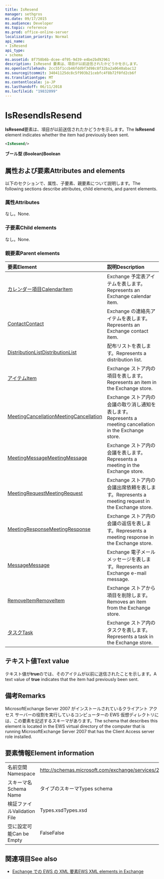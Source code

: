 ```yaml
---
title: IsResend
manager: sethgros
ms.date: 09/17/2015
ms.audience: Developer
ms.topic: reference
ms.prod: office-online-server
localization_priority: Normal
api_name:
- IsResend
api_type:
- schema
ms.assetid: 8f758b6b-dcee-4f95-9d39-e4be2bd92961
description: IsResend 要素は、項目が以前送信されたかどうかを示します。
ms.openlocfilehash: 2cc55f1ccb46fdd9f3d98c8f32ba2a0640abac12
ms.sourcegitcommit: 34041125dc8c5f993b21cebfc4f8b72f0fd2cb6f
ms.translationtype: MT
ms.contentlocale: ja-JP
ms.lasthandoff: 06/11/2018
ms.locfileid: "19832099"
---
```

# <a name="isresend"></a><span data-ttu-id="ef491-103">IsResend</span><span class="sxs-lookup"><span data-stu-id="ef491-103">IsResend</span></span>

<span data-ttu-id="ef491-104">**IsResend**要素は、項目が以前送信されたかどうかを示します。</span><span class="sxs-lookup"><span data-stu-id="ef491-104">The **IsResend** element indicates whether the item had previously been sent.</span></span> 
  
```xml
<IsResend/>
```

 <span data-ttu-id="ef491-105">**ブール型 (Boolean)**</span><span class="sxs-lookup"><span data-stu-id="ef491-105">**Boolean**</span></span>
## <a name="attributes-and-elements"></a><span data-ttu-id="ef491-106">属性および要素</span><span class="sxs-lookup"><span data-stu-id="ef491-106">Attributes and elements</span></span>

<span data-ttu-id="ef491-107">以下のセクションで、属性、子要素、親要素について説明します。</span><span class="sxs-lookup"><span data-stu-id="ef491-107">The following sections describe attributes, child elements, and parent elements.</span></span>
  
### <a name="attributes"></a><span data-ttu-id="ef491-108">属性</span><span class="sxs-lookup"><span data-stu-id="ef491-108">Attributes</span></span>

<span data-ttu-id="ef491-109">なし。</span><span class="sxs-lookup"><span data-stu-id="ef491-109">None.</span></span>
  
### <a name="child-elements"></a><span data-ttu-id="ef491-110">子要素</span><span class="sxs-lookup"><span data-stu-id="ef491-110">Child elements</span></span>

<span data-ttu-id="ef491-111">なし。</span><span class="sxs-lookup"><span data-stu-id="ef491-111">None.</span></span>
  
### <a name="parent-elements"></a><span data-ttu-id="ef491-112">親要素</span><span class="sxs-lookup"><span data-stu-id="ef491-112">Parent elements</span></span>

|<span data-ttu-id="ef491-113">**要素**</span><span class="sxs-lookup"><span data-stu-id="ef491-113">**Element**</span></span>|<span data-ttu-id="ef491-114">**説明**</span><span class="sxs-lookup"><span data-stu-id="ef491-114">**Description**</span></span>|
|:-----|:-----|
|[<span data-ttu-id="ef491-115">カレンダー項目</span><span class="sxs-lookup"><span data-stu-id="ef491-115">CalendarItem</span></span>](calendaritem.md) <br/> |<span data-ttu-id="ef491-116">Exchange 予定表アイテムを表します。</span><span class="sxs-lookup"><span data-stu-id="ef491-116">Represents an Exchange calendar item.</span></span>  <br/> |
|[<span data-ttu-id="ef491-117">Contact</span><span class="sxs-lookup"><span data-stu-id="ef491-117">Contact</span></span>](contact.md) <br/> |<span data-ttu-id="ef491-118">Exchange の連絡先アイテムを表します。</span><span class="sxs-lookup"><span data-stu-id="ef491-118">Represents an Exchange contact item.</span></span>  <br/> |
|[<span data-ttu-id="ef491-119">DistributionList</span><span class="sxs-lookup"><span data-stu-id="ef491-119">DistributionList</span></span>](distributionlist.md) <br/> |<span data-ttu-id="ef491-120">配布リストを表します。</span><span class="sxs-lookup"><span data-stu-id="ef491-120">Represents a distribution list.</span></span>  <br/> |
|[<span data-ttu-id="ef491-121">アイテム</span><span class="sxs-lookup"><span data-stu-id="ef491-121">Item</span></span>](item.md) <br/> |<span data-ttu-id="ef491-122">Exchange ストア内の項目を表します。</span><span class="sxs-lookup"><span data-stu-id="ef491-122">Represents an item in the Exchange store.</span></span>  <br/> |
|[<span data-ttu-id="ef491-123">MeetingCancellation</span><span class="sxs-lookup"><span data-stu-id="ef491-123">MeetingCancellation</span></span>](meetingcancellation.md) <br/> |<span data-ttu-id="ef491-124">Exchange ストア内の会議の取り消し通知を表します。</span><span class="sxs-lookup"><span data-stu-id="ef491-124">Represents a meeting cancellation in the Exchange store.</span></span>  <br/> |
|[<span data-ttu-id="ef491-125">MeetingMessage</span><span class="sxs-lookup"><span data-stu-id="ef491-125">MeetingMessage</span></span>](meetingmessage.md) <br/> |<span data-ttu-id="ef491-126">Exchange ストア内の会議を表します。</span><span class="sxs-lookup"><span data-stu-id="ef491-126">Represents a meeting in the Exchange store.</span></span>  <br/> |
|[<span data-ttu-id="ef491-127">MeetingRequest</span><span class="sxs-lookup"><span data-stu-id="ef491-127">MeetingRequest</span></span>](meetingrequest.md) <br/> |<span data-ttu-id="ef491-128">Exchange ストア内の会議出席依頼を表します。</span><span class="sxs-lookup"><span data-stu-id="ef491-128">Represents a meeting request in the Exchange store.</span></span>  <br/> |
|[<span data-ttu-id="ef491-129">MeetingResponse</span><span class="sxs-lookup"><span data-stu-id="ef491-129">MeetingResponse</span></span>](meetingresponse.md) <br/> |<span data-ttu-id="ef491-130">Exchange ストア内の会議の返信を表します。</span><span class="sxs-lookup"><span data-stu-id="ef491-130">Represents a meeting response in the Exchange store.</span></span>  <br/> |
|[<span data-ttu-id="ef491-131">Message</span><span class="sxs-lookup"><span data-stu-id="ef491-131">Message</span></span>](message-ex15websvcsotherref.md) <br/> |<span data-ttu-id="ef491-132">Exchange 電子メール メッセージを表します。</span><span class="sxs-lookup"><span data-stu-id="ef491-132">Represents an Exchange e-mail message.</span></span>  <br/> |
|[<span data-ttu-id="ef491-133">RemoveItem</span><span class="sxs-lookup"><span data-stu-id="ef491-133">RemoveItem</span></span>](removeitem.md) <br/> |<span data-ttu-id="ef491-134">Exchange ストアから項目を削除します。</span><span class="sxs-lookup"><span data-stu-id="ef491-134">Removes an item from the Exchange store.</span></span>  <br/> |
|[<span data-ttu-id="ef491-135">タスク</span><span class="sxs-lookup"><span data-stu-id="ef491-135">Task</span></span>](task.md) <br/> |<span data-ttu-id="ef491-136">Exchange ストア内のタスクを表します。</span><span class="sxs-lookup"><span data-stu-id="ef491-136">Represents a task in the Exchange store.</span></span>  <br/> |
   
## <a name="text-value"></a><span data-ttu-id="ef491-137">テキスト値</span><span class="sxs-lookup"><span data-stu-id="ef491-137">Text value</span></span>

<span data-ttu-id="ef491-138">テキスト値が**true**のでは、そのアイテムが以前に送信されたことを示します。</span><span class="sxs-lookup"><span data-stu-id="ef491-138">A text value of **true** indicates that the item had previously been sent.</span></span> 
  
## <a name="remarks"></a><span data-ttu-id="ef491-139">備考</span><span class="sxs-lookup"><span data-stu-id="ef491-139">Remarks</span></span>

<span data-ttu-id="ef491-140">MicrosoftExchange Server 2007 がインストールされているクライアント アクセス サーバーの役割を実行しているコンピューターの EWS 仮想ディレクトリには、この要素を記述するスキーマがあります。</span><span class="sxs-lookup"><span data-stu-id="ef491-140">The schema that describes this element is located in the EWS virtual directory of the computer that is running MicrosoftExchange Server 2007 that has the Client Access server role installed.</span></span>
  
## <a name="element-information"></a><span data-ttu-id="ef491-141">要素情報</span><span class="sxs-lookup"><span data-stu-id="ef491-141">Element information</span></span>

|||
|:-----|:-----|
|<span data-ttu-id="ef491-142">名前空間</span><span class="sxs-lookup"><span data-stu-id="ef491-142">Namespace</span></span>  <br/> |http://schemas.microsoft.com/exchange/services/2006/types  <br/> |
|<span data-ttu-id="ef491-143">スキーマ名</span><span class="sxs-lookup"><span data-stu-id="ef491-143">Schema Name</span></span>  <br/> |<span data-ttu-id="ef491-144">タイプのスキーマ</span><span class="sxs-lookup"><span data-stu-id="ef491-144">Types schema</span></span>  <br/> |
|<span data-ttu-id="ef491-145">検証ファイル</span><span class="sxs-lookup"><span data-stu-id="ef491-145">Validation File</span></span>  <br/> |<span data-ttu-id="ef491-146">Types.xsd</span><span class="sxs-lookup"><span data-stu-id="ef491-146">Types.xsd</span></span>  <br/> |
|<span data-ttu-id="ef491-147">空に設定可能</span><span class="sxs-lookup"><span data-stu-id="ef491-147">Can be Empty</span></span>  <br/> |<span data-ttu-id="ef491-148">False</span><span class="sxs-lookup"><span data-stu-id="ef491-148">False</span></span>  <br/> |
   
## <a name="see-also"></a><span data-ttu-id="ef491-149">関連項目</span><span class="sxs-lookup"><span data-stu-id="ef491-149">See also</span></span>



- [<span data-ttu-id="ef491-150">Exchange での EWS の XML 要素</span><span class="sxs-lookup"><span data-stu-id="ef491-150">EWS XML elements in Exchange</span></span>](ews-xml-elements-in-exchange.md)

